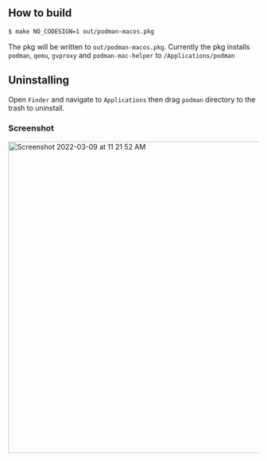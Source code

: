 ## How to build

```sh
$ make NO_CODESIGN=1 out/podman-macos.pkg
```

The pkg will be written to `out/podman-macos.pkg`.
Currently the pkg installs `podman`, `qemu`, `gvproxy` and `podman-mac-helper` to `/Applications/podman`

## Uninstalling

Open `Finder` and navigate to `Applications` then drag `podman` directory to the trash to uninstall.

### Screenshot
<img width="626" alt="Screenshot 2022-03-09 at 11 21 52 AM" src="https://user-images.githubusercontent.com/8885742/157380992-2e3b1573-34a0-4aa0-bdc1-a85f4792a1d2.png">
